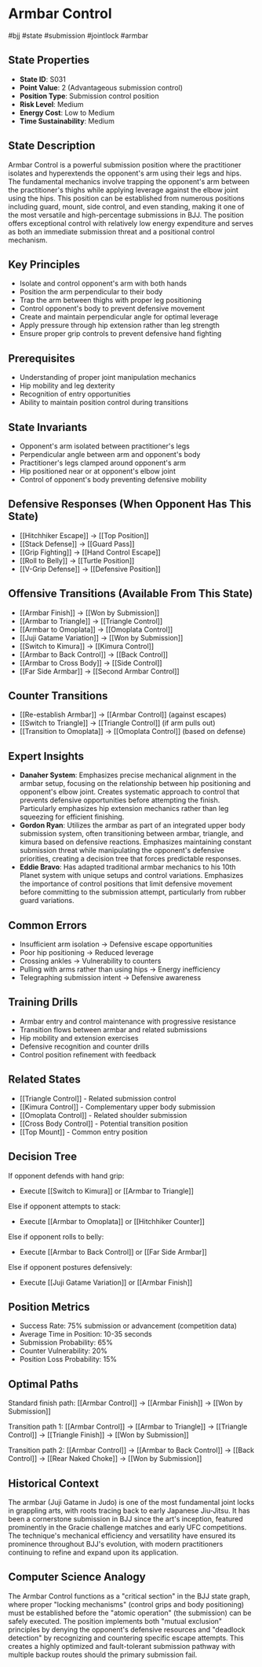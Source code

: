 # Armbar Control
#bjj #state #submission #jointlock #armbar

## State Properties
- **State ID**: S031
- **Point Value**: 2 (Advantageous submission control)
- **Position Type**: Submission control position
- **Risk Level**: Medium
- **Energy Cost**: Low to Medium
- **Time Sustainability**: Medium

## State Description
Armbar Control is a powerful submission position where the practitioner isolates and hyperextends the opponent's arm using their legs and hips. The fundamental mechanics involve trapping the opponent's arm between the practitioner's thighs while applying leverage against the elbow joint using the hips. This position can be established from numerous positions including guard, mount, side control, and even standing, making it one of the most versatile and high-percentage submissions in BJJ. The position offers exceptional control with relatively low energy expenditure and serves as both an immediate submission threat and a positional control mechanism.

## Key Principles
- Isolate and control opponent's arm with both hands
- Position the arm perpendicular to their body
- Trap the arm between thighs with proper leg positioning
- Control opponent's body to prevent defensive movement
- Create and maintain perpendicular angle for optimal leverage
- Apply pressure through hip extension rather than leg strength
- Ensure proper grip controls to prevent defensive hand fighting

## Prerequisites
- Understanding of proper joint manipulation mechanics
- Hip mobility and leg dexterity
- Recognition of entry opportunities
- Ability to maintain position control during transitions

## State Invariants
- Opponent's arm isolated between practitioner's legs
- Perpendicular angle between arm and opponent's body
- Practitioner's legs clamped around opponent's arm
- Hip positioned near or at opponent's elbow joint
- Control of opponent's body preventing defensive mobility

## Defensive Responses (When Opponent Has This State)
- [[Hitchhiker Escape]] → [[Top Position]]
- [[Stack Defense]] → [[Guard Pass]]
- [[Grip Fighting]] → [[Hand Control Escape]]
- [[Roll to Belly]] → [[Turtle Position]]
- [[V-Grip Defense]] → [[Defensive Position]]

## Offensive Transitions (Available From This State)
- [[Armbar Finish]] → [[Won by Submission]]
- [[Armbar to Triangle]] → [[Triangle Control]]
- [[Armbar to Omoplata]] → [[Omoplata Control]]
- [[Juji Gatame Variation]] → [[Won by Submission]]
- [[Switch to Kimura]] → [[Kimura Control]]
- [[Armbar to Back Control]] → [[Back Control]]
- [[Armbar to Cross Body]] → [[Side Control]]
- [[Far Side Armbar]] → [[Second Armbar Control]]

## Counter Transitions
- [[Re-establish Armbar]] → [[Armbar Control]] (against escapes)
- [[Switch to Triangle]] → [[Triangle Control]] (if arm pulls out)
- [[Transition to Omoplata]] → [[Omoplata Control]] (based on defense)

## Expert Insights
- **Danaher System**: Emphasizes precise mechanical alignment in the armbar setup, focusing on the relationship between hip positioning and opponent's elbow joint. Creates systematic approach to control that prevents defensive opportunities before attempting the finish. Particularly emphasizes hip extension mechanics rather than leg squeezing for efficient finishing.
- **Gordon Ryan**: Utilizes the armbar as part of an integrated upper body submission system, often transitioning between armbar, triangle, and kimura based on defensive reactions. Emphasizes maintaining constant submission threat while manipulating the opponent's defensive priorities, creating a decision tree that forces predictable responses.
- **Eddie Bravo**: Has adapted traditional armbar mechanics to his 10th Planet system with unique setups and control variations. Emphasizes the importance of control positions that limit defensive movement before committing to the submission attempt, particularly from rubber guard variations.

## Common Errors
- Insufficient arm isolation → Defensive escape opportunities
- Poor hip positioning → Reduced leverage
- Crossing ankles → Vulnerability to counters
- Pulling with arms rather than using hips → Energy inefficiency
- Telegraphing submission intent → Defensive awareness

## Training Drills
- Armbar entry and control maintenance with progressive resistance
- Transition flows between armbar and related submissions
- Hip mobility and extension exercises
- Defensive recognition and counter drills
- Control position refinement with feedback

## Related States
- [[Triangle Control]] - Related submission control
- [[Kimura Control]] - Complementary upper body submission
- [[Omoplata Control]] - Related shoulder submission
- [[Cross Body Control]] - Potential transition position
- [[Top Mount]] - Common entry position

## Decision Tree
If opponent defends with hand grip:
- Execute [[Switch to Kimura]] or [[Armbar to Triangle]]

Else if opponent attempts to stack:
- Execute [[Armbar to Omoplata]] or [[Hitchhiker Counter]]

Else if opponent rolls to belly:
- Execute [[Armbar to Back Control]] or [[Far Side Armbar]]

Else if opponent postures defensively:
- Execute [[Juji Gatame Variation]] or [[Armbar Finish]]

## Position Metrics
- Success Rate: 75% submission or advancement (competition data)
- Average Time in Position: 10-35 seconds
- Submission Probability: 65%
- Counter Vulnerability: 20%
- Position Loss Probability: 15%

## Optimal Paths
Standard finish path:
[[Armbar Control]] → [[Armbar Finish]] → [[Won by Submission]]

Transition path 1:
[[Armbar Control]] → [[Armbar to Triangle]] → [[Triangle Control]] → [[Triangle Finish]] → [[Won by Submission]]

Transition path 2:
[[Armbar Control]] → [[Armbar to Back Control]] → [[Back Control]] → [[Rear Naked Choke]] → [[Won by Submission]]

## Historical Context
The armbar (Juji Gatame in Judo) is one of the most fundamental joint locks in grappling arts, with roots tracing back to early Japanese Jiu-Jitsu. It has been a cornerstone submission in BJJ since the art's inception, featured prominently in the Gracie challenge matches and early UFC competitions. The technique's mechanical efficiency and versatility have ensured its prominence throughout BJJ's evolution, with modern practitioners continuing to refine and expand upon its application.

## Computer Science Analogy
The Armbar Control functions as a "critical section" in the BJJ state graph, where proper "locking mechanisms" (control grips and body positioning) must be established before the "atomic operation" (the submission) can be safely executed. The position implements both "mutual exclusion" principles by denying the opponent's defensive resources and "deadlock detection" by recognizing and countering specific escape attempts. This creates a highly optimized and fault-tolerant submission pathway with multiple backup routes should the primary submission fail.
